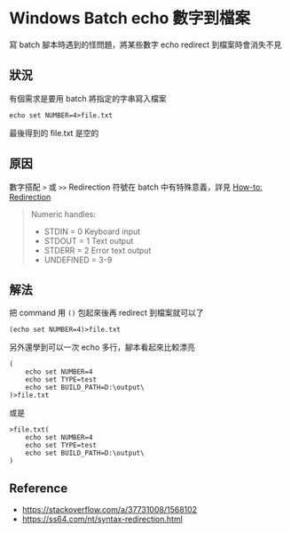 # Windows Batch echo 數字到檔案


寫 batch 腳本時遇到的怪問題，將某些數字 echo redirect 到檔案時會消失不見

<!--more-->

## 狀況

有個需求是要用 batch 將指定的字串寫入檔案

```batch
echo set NUMBER=4>file.txt
```

最後得到的 file.txt 是空的

## 原因

數字搭配 `>` 或 `>>` Redirection 符號在 batch 中有特殊意義，詳見 [How-to: Redirection](https://ss64.com/nt/syntax-redirection.html)

> Numeric handles:
> - STDIN  = 0  Keyboard input
> - STDOUT = 1  Text output
> - STDERR = 2  Error text output
> - UNDEFINED = 3-9

## 解法

把 command 用 `()` 包起來後再 redirect 到檔案就可以了

```batch
(echo set NUMBER=4)>file.txt
```

另外還學到可以一次 echo 多行，腳本看起來比較漂亮

```batch
(
    echo set NUMBER=4
    echo set TYPE=test
    echo set BUILD_PATH=D:\output\
)>file.txt
```

或是

```batch
>file.txt(
    echo set NUMBER=4
    echo set TYPE=test
    echo set BUILD_PATH=D:\output\
)
```

## Reference
- https://stackoverflow.com/a/37731008/1568102
- https://ss64.com/nt/syntax-redirection.html

